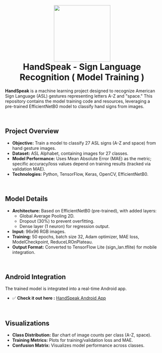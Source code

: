 <div align="center">
      <h1> 
            <img src="https://github.com/user-attachments/assets/777a991d-7eb5-4c4a-b25c-a7ec0e63d9c3" width="185px">
            <br/>
            HandSpeak - Sign Language Recognition ( Model Training )
            <br/> 
      </h1>
</div>

**HandSpeak** is a machine learning project designed to recognize American Sign Language (ASL) gestures representing letters A-Z and "space." This repository contains the model training code and resources, leveraging a pre-trained EfficientNetB0 model to classify hand signs from images.

<br/>

## Project Overview
- **Objective:** Train a model to classify 27 ASL signs (A-Z and space) from hand gesture images.
- **Dataset:** ASL Alphabet, containing images for 27 classes.
- **Model Performance:** Uses Mean Absolute Error (MAE) as the metric; specific accuracy/loss values depend on training results (tracked via validation MAE).
- **Technologies:** Python, TensorFlow, Keras, OpenCV, EfficientNetB0.

<br/>

## Model Details
- **Architecture:** Based on EfficientNetB0 (pre-trained), with added layers:
  - Global Average Pooling 2D.
  - Dropout (30%) to prevent overfitting.
  - Dense layer (1 neuron) for regression output.
- **Input:** 96x96 RGB images.
- **Training:** 50 epochs, batch size 32, Adam optimizer, MAE loss, ModelCheckpoint, ReduceLROnPlateau.
- **Output Format:** Converted to TensorFlow Lite (sign_lan.tflite) for mobile integration.

<br/>

## Android Integration
The trained model is integrated into a real-time Android app.
- ✅ **Check it out here :** [HandSpeak Android App](https://github.com/achelmasoudi/HandSpeak_App)

<br/>

## Visualizations
- **Class Distribution:** Bar chart of image counts per class (A-Z, space).
- **Training Metrics:** Plots for training/validation loss and MAE.
- **Confusion Matrix:** Visualizes model performance across classes.
